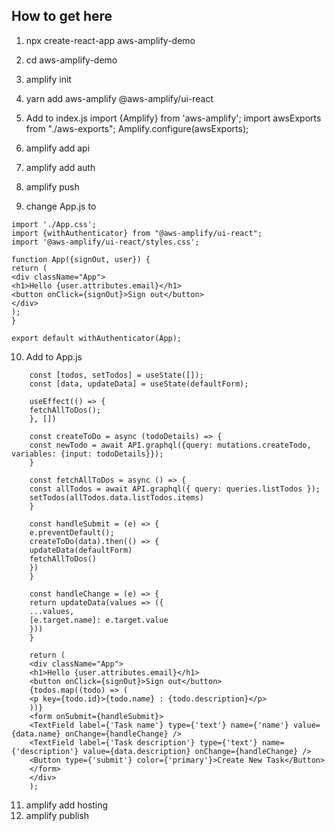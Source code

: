 ## How to get here

1. npx create-react-app aws-amplify-demo

2. cd aws-amplify-demo

3. amplify init

4. yarn add aws-amplify @aws-amplify/ui-react

5. Add to index.js
   import {Amplify} from 'aws-amplify';
   import awsExports from "./aws-exports";
   Amplify.configure(awsExports);

6. amplify add api

7. amplify add auth

8. amplify push

9. change App.js to
```
import './App.css';
import {withAuthenticator} from "@aws-amplify/ui-react";
import '@aws-amplify/ui-react/styles.css';

function App({signOut, user}) {
return (
<div className="App">
<h1>Hello {user.attributes.email}</h1>
<button onClick={signOut}>Sign out</button>
</div>
);
}

export default withAuthenticator(App);
```
10. Add to App.js

```
    const [todos, setTodos] = useState([]);
    const [data, updateData] = useState(defaultForm);

    useEffect(() => {
    fetchAllToDos();
    }, [])

    const createToDo = async (todoDetails) => {
    const newTodo = await API.graphql({query: mutations.createTodo, variables: {input: todoDetails}});
    }

    const fetchAllToDos = async () => {
    const allTodos = await API.graphql({ query: queries.listTodos });
    setTodos(allTodos.data.listTodos.items)
    }

    const handleSubmit = (e) => {
    e.preventDefault();
    createToDo(data).then(() => {
    updateData(defaultForm)
    fetchAllToDos()
    })
    }

    const handleChange = (e) => {
    return updateData(values => ({
    ...values,
    [e.target.name]: e.target.value
    }))
    }

    return (
    <div className="App">
    <h1>Hello {user.attributes.email}</h1>
    <button onClick={signOut}>Sign out</button>
    {todos.map((todo) => (
    <p key={todo.id}>{todo.name} : {todo.description}</p>
    ))}
    <form onSubmit={handleSubmit}>
    <TextField label={'Task name'} type={'text'} name={'name'} value={data.name} onChange={handleChange} />
    <TextField label={'Task description'} type={'text'} name={'description'} value={data.description} onChange={handleChange} />
    <Button type={'submit'} color={'primary'}>Create New Task</Button>
    </form>
    </div>
    );
```
11. amplify add hosting
12. amplify publish
